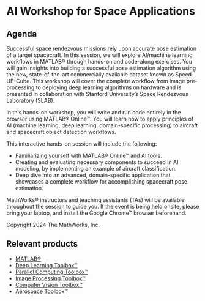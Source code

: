 # AI Workshop for Space Applications

## Agenda

Successful space rendezvous missions rely upon accurate pose estimation of a target spacecraft. In this session, we will explore AI/machine learning workflows in MATLAB&reg; through hands-on and code-along exercises. You will gain insights into building a successful pose estimation algorithm using the new, state-of-the-art commercially available dataset known as Speed-UE-Cube. This workshop will cover the complete workflow from image pre-processing to deploying deep learning algorithms on hardware and is presented in collaboration with Stanford University’s Space Rendezvous Laboratory (SLAB). 

In this hands-on workshop, you will write and run code entirely in the browser using MATLAB® Online™. You will learn how to apply principles of AI (machine learning, deep learning, domain-specific processing) to aircraft and spacecraft object detection workflows. 

This interactive hands-on session will include the following: 

* Familiarizing yourself with MATLAB&reg; Online&trade; and AI tools. 
* Creating and evaluating necessary components to succeed in AI modeling, by implementing an example of aircraft classification. 
* Deep dive into an advanced, domain-specific application that showcases a complete workflow for accomplishing spacecraft pose estimation. 

MathWorks&reg; instructors and teaching assistants (TAs) will be available throughout the session to guide you. If the event is being held onsite, please bring your laptop, and install the Google Chrome&trade; browser beforehand. 

Copyright 2024 The MathWorks, Inc.

## Relevant products
* [MATLAB&reg;](https://www.mathworks.com/products/matlab.html)
* [Deep Learning Toolbox&trade;](https://www.mathworks.com/products/deep-learning.html)
* [Parallel Computing Toolbox&trade;](https://www.mathworks.com/products/parallel-computing.html)
* [Image Processing Toolbox&trade;](https://www.mathworks.com/products/image.html)
* [Computer Vision Toolbox&trade;](https://www.mathworks.com/products/computer-vision.html)
* [Aerospace Toolbox&trade;](https://www.mathworks.com/products/aerospace-toolbox.html)
